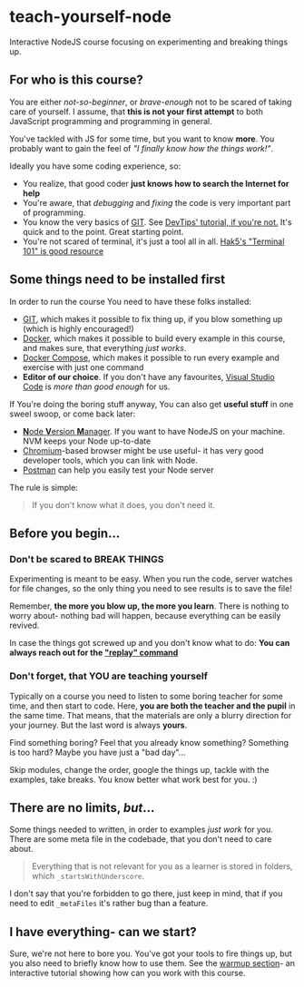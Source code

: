 # teach-yourself-node
Interactive NodeJS course focusing on experimenting and breaking things up.

## For who is this course?
You are either _not-so-beginner_, or _brave-enough_ not to be scared of taking care of yourself. I assume, that **this is not your first attempt** to both JavaScript programming and programming in general. 

You've tackled with JS for some time, but you want to know **more**. You probably want to gain the feel of _"I finally know how the things work!"_. 

Ideally you have some coding experience, so:
- You realize, that good coder **just knows how to search the Internet for help** 
- You're aware, that _debugging_ and _fixing_ the code is very important part of programming.
- You know the very basics of [GIT](). See [DevTips' tutorial, if you're not.]() It's quick and to the point. Great starting point.
- You're not scared of terminal, it's just a tool all in all. [Hak5's "Terminal 101" is good resource](https://www.youtube.com/watch?v=b5NmtmNwMgU)

## Some things need to be installed first
In order to run the course You need to have these folks installed:
  - [GIT](), which makes it possible to fix thing up, if you blow something up (which is highly encouraged!)
  - [Docker](https://docs.docker.com/install/), which makes it possible to build every example in this course, and makes sure, that everything _just works_.
  - [Docker Compose](https://github.com/Yelp/docker-compose/blob/master/docs/install.md), which makes it possible to run every example and exercise with just one command
  - **Editor of our choice**. If you don't have any favourites, [Visual Studio Code](https://code.visualstudio.com/) is _more than good enough_ for us.


If You're doing the boring stuff anyway, You can also get **useful stuff** in one sweel swoop, or come back later:
  - [**N**ode **V**ersion **M**anager](https://github.com/nvm-sh/nvm#installation-and-update). 
  If you want to have NodeJS on your machine. NVM keeps your Node up-to-date
  - [Chromium](https://www.chromium.org/)\-based browser might be use useful- it has very good developer tools, which you can link with Node.
  - [Postman](https://www.getpostman.com/) can help you easily test your Node server

The rule is simple:
> If you don't know what it does, you don't need it.

## Before you begin...

### Don't be scared to **BREAK THINGS**
Experimenting is meant to be easy. When you run the code, server watches for file changes, so the only thing you need to see results is to save the file!

Remember, **the more you blow up, the more you learn**. There is nothing to worry about- nothing bad will happen, because everything can be easily revived.

In case the things got screwed up and you don't know what to do:
**You can always reach out for the ["replay" command]()**

### Don't forget, that **YOU** are teaching yourself
Typically on a course you need to listen to some boring teacher for some time, and then start to code. Here, **you are both the teacher and the pupil** in the same time. That means, that the materials are only a blurry direction for your journey. But the last word is always **yours**.

Find something boring? Feel that you already know something? Something is too hard? Maybe you have just a "bad day"...

Skip modules, change the order, google the things up, tackle with the examples, take breaks. You know better what work best for you. :)

## There are no limits, _but_...
Some things needed to written, in order to examples _just work_ for you. There are some meta file in the codebade, that you don't need to care about.

> Everything that is not relevant for you as a learner is stored in folders, which `_startsWithUnderscore`. 

I don't say that you're forbidden to go there, just keep in mind, that if you need to edit `_metaFiles` it's rather bug than a feature.

## I have everything- can we start?
Sure, we're not here to bore you. You've got your tools to fire things up, but you also need to briefly know how to use them. See the [warmup section]()- an interactive tutorial showing how can you work with this course.